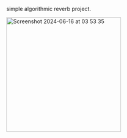 simple algorithmic reverb project.


<img width="300" alt="Screenshot 2024-06-16 at 03 53 35" src="https://github.com/cucuwritescode/AlgorithmicReverb/assets/63936029/afde0bc9-270a-49af-904f-8e93f31271ac">

